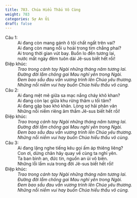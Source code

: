 ```yaml
---
title: 783. Chúa Hiểu Thấu Vô Cùng
weight: 783
categories: Sự An Ủi
draft: false
---
```

<dl><dt>Câu 1:</dt><dd data-verse="1">Ai đang còn mang gánh ô tội chất ngất trên vai? <br/>Ai đang còn mang nỗi u hoài trong tim chẳng phai? <br/>Ai trong thời gian vút bay. Buồn lo đến tương lai, <br/>nước mắt ngày đêm tuôn dài Jê-sus biết hết rồi! </dd><dt>Điệp khúc:</dt><dd data-chorus="1"><em>Trao trong cánh tay Ngài những tháng năm tương lai. <br/>Đường đời lắm chông gai Mau nghỉ yên trong Ngài. <br/>Đem bao sầu đau vấn vương trình lên Chúa yêu thương. <br/>Những nỗi niềm vui hay buồn Chúa hiểu thấu vô cùng. </em></dd><dt>Câu 2:</dt><dd data-verse="2">Ai đang mệt mê giữa sa mạc nắng cháy khô khan? <br/>Ai đang còn lạc giữa khu rừng thâm u tối tăm? <br/>Ai đang gặp bao khó khăn. Lòng sợ hãi phân vân <br/>Những nỗi niềm riêng âm thầm Jê-sus biết hết rồi! </dd><dt>Điệp khúc:</dt><dd data-chorus="1"><em>Trao trong cánh tay Ngài những tháng năm tương lai. <br/>Đường đời lắm chông gai Mau nghỉ yên trong Ngài. <br/>Đem bao sầu đau vấn vương trình lên Chúa yêu thương. <br/>Những nỗi niềm vui hay buồn Chúa hiểu thấu vô cùng. </em></dd><dt>Câu 3:</dt><dd data-verse="3">Ai đang lặng nghe tiếng kêu gọi ấm áp thiêng liêng? <br/>Con ơi, dừng chân hãy quay về cùng ta nghỉ yên. <br/>Ta ban bình an, đức tin, nguồn an ủi vô biên. <br/>Những lỗi lầm xưa trong đời Jê-sus biết hết rồi! </dd><dt>Điệp khúc:</dt><dd data-chorus="1"><em>Trao trong cánh tay Ngài những tháng năm tương lai. <br/>Đường đời lắm chông gai Mau nghỉ yên trong Ngài. <br/>Đem bao sầu đau vấn vương trình lên Chúa yêu thương. <br/>Những nỗi niềm vui hay buồn Chúa hiểu thấu vô cùng. </em></dd></dl>
